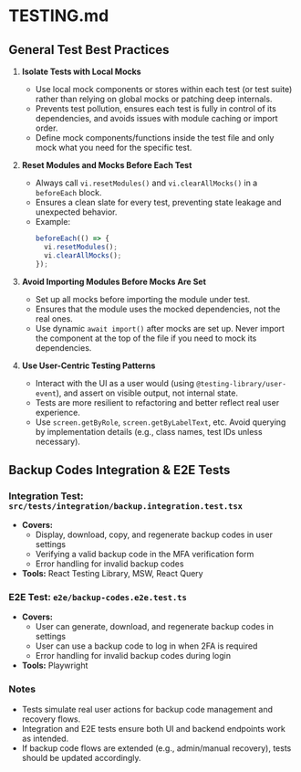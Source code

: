 # TESTING.md

## General Test Best Practices

1. **Isolate Tests with Local Mocks**
   - Use local mock components or stores within each test (or test suite) rather than relying on global mocks or patching deep internals.
   - Prevents test pollution, ensures each test is fully in control of its dependencies, and avoids issues with module caching or import order.
   - Define mock components/functions inside the test file and only mock what you need for the specific test.

2. **Reset Modules and Mocks Before Each Test**
   - Always call `vi.resetModules()` and `vi.clearAllMocks()` in a `beforeEach` block.
   - Ensures a clean slate for every test, preventing state leakage and unexpected behavior.
   - Example:
     ```ts
     beforeEach(() => {
       vi.resetModules();
       vi.clearAllMocks();
     });
     ```

3. **Avoid Importing Modules Before Mocks Are Set**
   - Set up all mocks before importing the module under test.
   - Ensures that the module uses the mocked dependencies, not the real ones.
   - Use dynamic `await import()` after mocks are set up. Never import the component at the top of the file if you need to mock its dependencies.

4. **Use User-Centric Testing Patterns**
   - Interact with the UI as a user would (using `@testing-library/user-event`), and assert on visible output, not internal state.
   - Tests are more resilient to refactoring and better reflect real user experience.
   - Use `screen.getByRole`, `screen.getByLabelText`, etc. Avoid querying by implementation details (e.g., class names, test IDs unless necessary).

## Backup Codes Integration & E2E Tests

### Integration Test: `src/tests/integration/backup.integration.test.tsx`
- **Covers:**
  - Display, download, copy, and regenerate backup codes in user settings
  - Verifying a valid backup code in the MFA verification form
  - Error handling for invalid backup codes
- **Tools:** React Testing Library, MSW, React Query

### E2E Test: `e2e/backup-codes.e2e.test.ts`
- **Covers:**
  - User can generate, download, and regenerate backup codes in settings
  - User can use a backup code to log in when 2FA is required
  - Error handling for invalid backup codes during login
- **Tools:** Playwright

### Notes
- Tests simulate real user actions for backup code management and recovery flows.
- Integration and E2E tests ensure both UI and backend endpoints work as intended.
- If backup code flows are extended (e.g., admin/manual recovery), tests should be updated accordingly.
